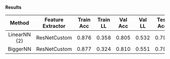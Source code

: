 **Results**
  
| Method             |   Feature Extractor   | Train Acc | Train LL  |  Val Acc  |   Val LL  |  Test Acc |  Test LL  |   Cmp LL   |
| :----------------: | :-------------------: | :-------: | :-------: | :-------: | :-------: | :-------: | :-------: | :--------: |
| LinearNN (2)       | ResNetCustom          |   0.876   |   0.358   |   0.805   |   0.532   |   0.796   |   0.524   |            |
| BiggerNN           | ResNetCustom          |   0.877   |   0.324   |   0.810   |   0.551   |   0.799   |   0.541   |            |

